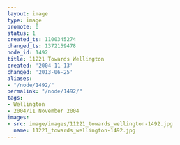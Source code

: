 ```yaml
---
layout: image
type: image
promote: 0
status: 1
created_ts: 1100345274
changed_ts: 1372159478
node_id: 1492
title: 11221 Towards Wellington
created: '2004-11-13'
changed: '2013-06-25'
aliases:
- "/node/1492/"
permalink: "/node/1492/"
tags:
- Wellington
- 2004/11 November 2004
images:
- src: image/images/11221_towards_wellington-1492.jpg
  name: 11221_towards_wellington-1492.jpg
---
```


